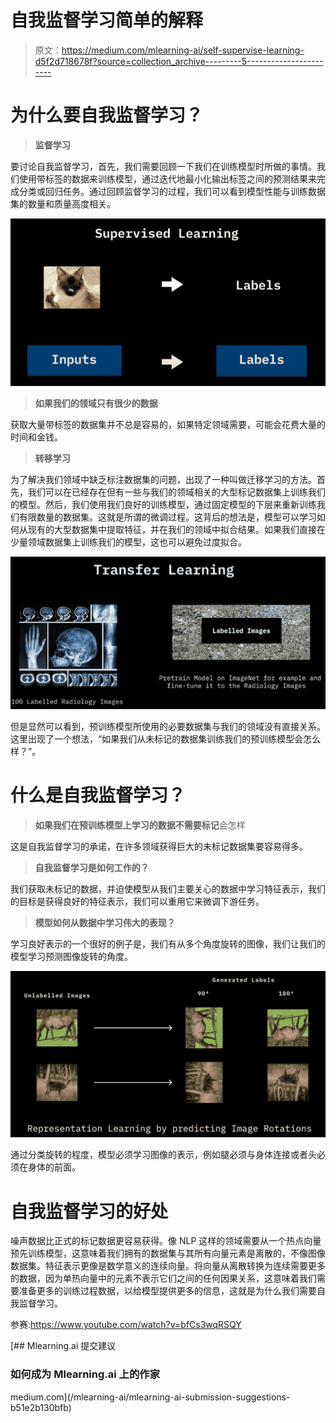 # 自我监督学习简单的解释

> 原文：<https://medium.com/mlearning-ai/self-supervise-learning-d5f2d718678f?source=collection_archive---------5----------------------->

# 为什么要自我监督学习？

> **监督学习**

要讨论自我监督学习，首先，我们需要回顾一下我们在训练模型时所做的事情。我们使用带标签的数据来训练模型，通过迭代地最小化输出标签之间的预测结果来完成分类或回归任务。通过回顾监督学习的过程，我们可以看到模型性能与训练数据集的数量和质量高度相关。

![](img/7e04963b7699b22836d46fbd7d033109.png)

> **如果我们的领域只有很少的数据**

获取大量带标签的数据集并不总是容易的，如果特定领域需要，可能会花费大量的时间和金钱。

> **转移学习**

为了解决我们领域中缺乏标注数据集的问题，出现了一种叫做迁移学习的方法。首先，我们可以在已经存在但有一些与我们的领域相关的大型标记数据集上训练我们的模型。然后，我们使用我们良好的训练模型，通过固定模型的下层来重新训练我们有限数量的数据集。这就是所谓的微调过程。这背后的想法是，模型可以学习如何从现有的大型数据集中提取特征，并在我们的领域中拟合结果。如果我们直接在少量领域数据集上训练我们的模型，这也可以避免过度拟合。

![](img/9b6d39a9aea4892e268d97f56657c6b4.png)

但是显然可以看到，预训练模型所使用的必要数据集与我们的领域没有直接关系。这里出现了一个想法，“如果我们从未标记的数据集训练我们的预训练模型会怎么样？”。

# 什么是自我监督学习？

> **如果我们在预训练模型上学习的数据不需要标记**会怎样

这是自我监督学习的承诺，在许多领域获得巨大的未标记数据集要容易得多。

> **自我监督学习是如何工作的？**

我们获取未标记的数据，并迫使模型从我们主要关心的数据中学习特征表示，我们的目标是获得良好的特征表示，我们可以重用它来微调下游任务。

> **模型如何从数据中学习伟大的表现？**

学习良好表示的一个很好的例子是，我们有从多个角度旋转的图像，我们让我们的模型学习预测图像旋转的角度。

![](img/b106dc38e014586561d11546f0da7305.png)

通过分类旋转的程度，模型必须学习图像的表示，例如腿必须与身体连接或者头必须在身体的前面。

# 自我监督学习的好处

噪声数据比正式的标记数据更容易获得。像 NLP 这样的领域需要从一个热点向量预先训练模型，这意味着我们拥有的数据集与其所有向量元素是离散的，不像图像数据集。特征表示更像是数学意义的连续向量。将向量从离散转换为连续需要更多的数据，因为单热向量中的元素不表示它们之间的任何因果关系，这意味着我们需要准备更多的训练过程数据，以给模型提供更多的信息，这就是为什么我们需要自我监督学习。

参赛:https://www.youtube.com/watch?v=bfCs3wqRSQY

[](/mlearning-ai/mlearning-ai-submission-suggestions-b51e2b130bfb) [## Mlearning.ai 提交建议

### 如何成为 Mlearning.ai 上的作家

medium.com](/mlearning-ai/mlearning-ai-submission-suggestions-b51e2b130bfb)